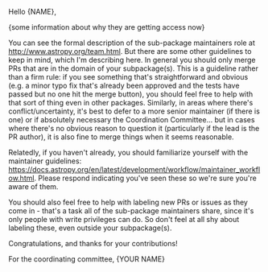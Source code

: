 Hello {NAME},

{some information about why they are getting access now}

You can see the formal description of the sub-package maintainers role at http://www.astropy.org/team.html.  But there are some other guidelines to keep in mind, which I'm describing here.  In general you should only merge PRs that are in the domain of your subpackage(s).  This is a guideline rather than a firm rule: if you see something that's straightforward and obvious (e.g. a minor typo fix that's already been approved and the tests have passed but no one hit the merge button), you should feel free to help with that sort of thing even in other packages. Similarly, in areas where there's conflict/uncertainty, it's best to defer to a more senior maintainer (if there is one) or if absolutely necessary the Coordination Committee... but in cases where there's no obvious reason to question it (particularly if the lead is the PR author), it is also fine to merge things when it seems reasonable.

Relatedly, if you haven't already, you should familiarize yourself with the maintainer guidelines: https://docs.astropy.org/en/latest/development/workflow/maintainer_workflow.html.  Please respond indicating you've seen these so we're sure you're aware of them.

You should also feel free to help with labeling new PRs or issues as they come in - that's a task all of the sub-package maintainers share, since it's only people with write privileges can do.  So don't feel at all shy about labeling these, even outside your subpackage(s).

Congratulations, and thanks for your contributions!

For the coordinating committee,
{YOUR NAME}
